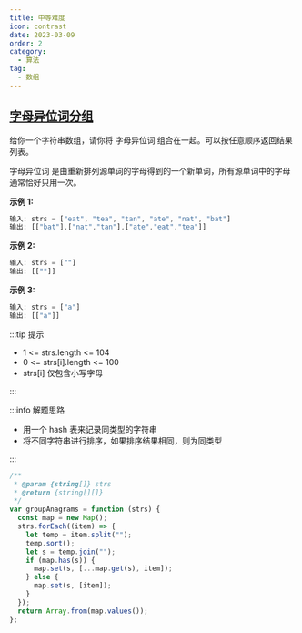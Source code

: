 ```yaml
---
title: 中等难度
icon: contrast
date: 2023-03-09
order: 2
category:
  - 算法
tag:
  - 数组
---
```


## [字母异位词分组](https://leetcode.cn/problems/group-anagrams/)

给你一个字符串数组，请你将 字母异位词 组合在一起。可以按任意顺序返回结果列表。

字母异位词 是由重新排列源单词的字母得到的一个新单词，所有源单词中的字母通常恰好只用一次。

**示例 1:**

```js
输入: strs = ["eat", "tea", "tan", "ate", "nat", "bat"]
输出: [["bat"],["nat","tan"],["ate","eat","tea"]]
```

**示例 2:**

```js
输入: strs = [""]
输出: [[""]]
```

**示例 3:**

```js
输入: strs = ["a"]
输出: [["a"]]
```


:::tip 提示

* 1 <= strs.length <= 104
* 0 <= strs[i].length <= 100
* strs[i] 仅包含小写字母

:::

:::info 解题思路

* 用一个 hash 表来记录同类型的字符串
* 将不同字符串进行排序，如果排序结果相同，则为同类型

:::

```js
/**
 * @param {string[]} strs
 * @return {string[][]}
 */
var groupAnagrams = function (strs) {
  const map = new Map();
  strs.forEach((item) => {
    let temp = item.split("");
    temp.sort();
    let s = temp.join("");
    if (map.has(s)) {
      map.set(s, [...map.get(s), item]);
    } else {
      map.set(s, [item]);
    }
  });
  return Array.from(map.values());
};
```

